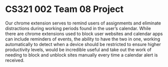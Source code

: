 # CS321 002 Team 08 Project

Our chrome extension serves to remind users of assignments and eliminate distractions during
working periods found in the user’s calendar. While there are chrome extensions used to block
user websites and calendar apps can include reminders of events, the ability to have the two in
one, working automatically to detect when a device should be restricted to ensure higher
productivity levels, would be incredible useful and take out the work of needing to block and
unblock sites manually every time a calendar alert is received.
